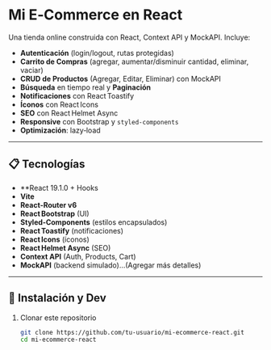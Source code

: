 # Mi E‑Commerce en React

Una tienda online construida con React, Context API y MockAPI. 
Incluye:

- **Autenticación** (login/logout, rutas protegidas)  
- **Carrito de Compras** (agregar, aumentar/disminuir cantidad, eliminar, vaciar)  
- **CRUD de Productos** (Agregar, Editar, Eliminar) con MockAPI  
- **Búsqueda** en tiempo real y **Paginación**  
- **Notificaciones** con React Toastify  
- **Íconos** con React Icons  
- **SEO** con React Helmet Async  
- **Responsive** con Bootstrap y `styled‑components`  
- **Optimización**: lazy‑load

---

## 📋 Tecnologías

- **React 19.1.0 + Hooks  
- **Vite**
- **React‑Router v6**  
- **React Bootstrap** (UI)  
- **Styled‑Components** (estilos encapsulados)  
- **React Toastify** (notificaciones)  
- **React Icons** (íconos)  
- **React Helmet Async** (SEO)  
- **Context API** (Auth, Products, Cart)  
- **MockAPI** (backend simulado)...(Agregar más detalles)  

---

## 🚀 Instalación y Dev

1. Clonar este repositorio  
   ```bash
   git clone https://github.com/tu-usuario/mi-ecommerce-react.git
   cd mi-ecommerce-react
